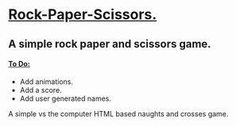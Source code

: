 <h1><ins>Rock-Paper-Scissors.</ins></h1>

<h2>A simple rock paper and scissors game.</h2>

<h4><ins>To Do:</ins></h4>
<ul> 
  <li>Add animations.</li>
  <li>Add a score.</li>
  <li>Add user generated names.</li>
</ul>

<p>A simple vs the computer HTML based naughts and crosses game.</p>
